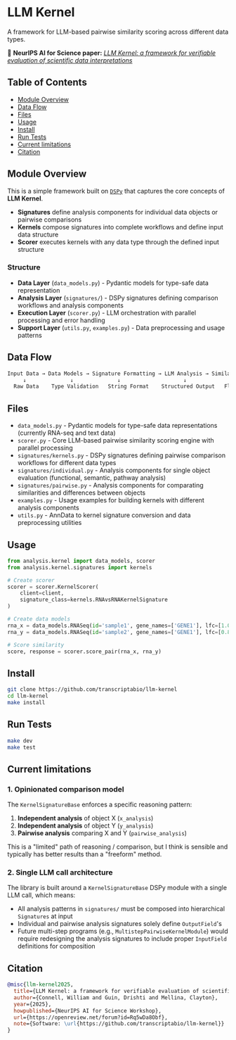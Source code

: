 # LLM Kernel

A framework for LLM-based pairwise similarity scoring across different data types.

📄 **NeurIPS AI for Science paper:** [*LLM Kernel: a framework for verifiable evaluation of scientific data interpretations*](https://openreview.net/forum?id=Rq5wDa8Obf)

## Table of Contents

- [Module Overview](#module-overview)
- [Data Flow](#data-flow)
- [Files](#files)
- [Usage](#usage)
- [Install](#install)
- [Run Tests](#run-tests)
- [Current limitations](#current-limitations)
- [Citation](#citation)

## Module Overview

This is a simple framework built on [`DSPy`](http://dspy.ai/) that captures the core concepts
of __LLM Kernel__.

- **Signatures** define analysis components for individual data objects or pairwise comparisons
- **Kernels** compose signatures into complete workflows and define input data structure
- **Scorer** executes kernels with any data type through the defined input structure

### Structure

- **Data Layer** (`data_models.py`) - Pydantic models for type-safe data representation
- **Analysis Layer** (`signatures/`) - DSPy signatures defining comparison workflows and analysis components
- **Execution Layer** (`scorer.py`) - LLM orchestration with parallel processing and error handling  
- **Support Layer** (`utils.py`, `examples.py`) - Data preprocessing and usage patterns

## Data Flow

```markdown
Input Data → Data Models → Signature Formatting → LLM Analysis → Similarity Score
     ↓              ↓              ↓                    ↓              ↓
  Raw Data    Type Validation   String Format    Structured Output   Float Score
```

## Files

- `data_models.py` - Pydantic models for type-safe data representations (currently RNA-seq and text data)
- `scorer.py` - Core LLM-based pairwise similarity scoring engine with parallel processing
- `signatures/kernels.py` - DSPy signatures defining pairwise comparison workflows for different data types
- `signatures/individual.py` - Analysis components for single object evaluation (functional, semantic, pathway analysis)
- `signatures/pairwise.py` - Analysis components for comparating similarities and differences between objects
- `examples.py` - Usage examples for building kernels with different analysis components
- `utils.py` - AnnData to kernel signature conversion and data preprocessing utilities

## Usage

```python
from analysis.kernel import data_models, scorer
from analysis.kernel.signatures import kernels

# Create scorer
scorer = scorer.KernelScorer(
    client=client,
    signature_class=kernels.RNAvsRNAKernelSignature
)

# Create data models
rna_x = data_models.RNASeq(id='sample1', gene_names=['GENE1'], lfc=[1.0], fdr=[0.01])
rna_y = data_models.RNASeq(id='sample2', gene_names=['GENE1'], lfc=[0.8], fdr=[0.02])

# Score similarity
score, response = scorer.score_pair(rna_x, rna_y)
```

## Install

```bash
git clone https://github.com/transcriptabio/llm-kernel
cd llm-kernel
make install
```

## Run Tests

```bash
make dev
make test
```

## Current limitations

### 1. Opinionated comparison model

The `KernelSignatureBase` enforces a specific reasoning pattern:

1. **Independent analysis** of object X (`x_analysis`)
2. **Independent analysis** of object Y (`y_analysis`)
3. **Pairwise analysis** comparing X and Y (`pairwise_analysis`)

This is a "limited" path of reasoning / comparison, but I think is sensible and typically has better results than a "freeform" method.

### 2. Single LLM call architecture

The library is built around a `KernelSignatureBase` DSPy module with a single LLM call, which means:

- All analysis patterns in `signatures/` must be composed into hierarchical `Signatures` at input
- Individual and pairwise analysis signatures solely define `OutputField`'s
- Future multi-step programs (e.g., `MultistepPairwiseKernelModule`) would require redesigning the analysis signatures to include proper `InputField` definitions for composition

## Citation

```bibtex
@misc{llm-kernel2025,
  title={LLM Kernel: a framework for verifiable evaluation of scientific data interpretations},
  author={Connell, William and Guin, Drishti and Mellina, Clayton},
  year={2025},
  howpublished={NeurIPS AI for Science Workshop},
  url={https://openreview.net/forum?id=Rq5wDa8Obf},
  note={Software: \url{https://github.com/transcriptabio/llm-kernel}}
}
```
